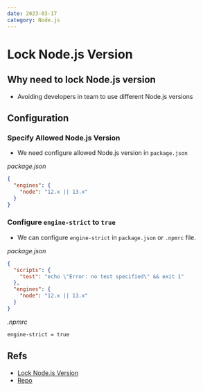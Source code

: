```yaml
---
date: 2023-03-17
category: Node.js
---
```


# Lock Node.js Version

## Why need to lock Node.js version

- Avoiding developers in team to use different Node.js versions

## Configuration

### Specify Allowed Node.js Version

- We need configure allowed Node.js version in `package.json`

_package.json_

```json
{
  "engines": {
    "node": "12.x || 13.x"
  }
}
```

### Configure `engine-strict` to `true`

- We can configure `engine-strict` in `package.json` or `.npmrc` file.

_package.json_

```json
{
  "scripts": {
    "test": "echo \"Error: no test specified\" && exit 1"
  },
  "engines": {
    "node": "12.x || 13.x"
  }
}

```

_.npmrc_

```markdown
engine-strict = true
```

## Refs

- [Lock Node.js Version](https://segmentfault.com/a/1190000041918155)
- [Repo](https://github.com/Eathyn/lock-node-version)
